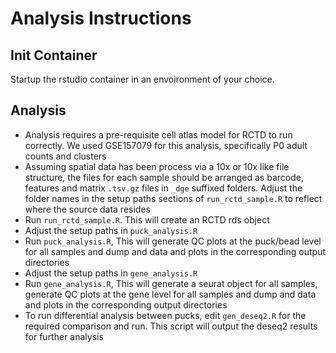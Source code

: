 # Analysis Instructions

## Init Container

Startup the rstudio container in an envoironment of your choice.

## Analysis

- Analysis requires a pre-requisite cell atlas model for RCTD to run correctly. We used GSE157079 for this analysis, specifically P0 adult counts and clusters
- Assuming spatial data has been process via a 10x or 10x like file structure, the files for each sample should be arranged as barcode, features and matrix `.tsv.gz` files in `_dge` suffixed folders. Adjust the folder names in the setup paths sections of `run_rctd_sample.R` to reflect where the source data resides
- Run `run_rctd_sample.R`. This will create an RCTD rds object
- Adjust the setup paths in `puck_analysis.R`
- Run `puck_analysis.R`, This will generate QC plots at the puck/bead level for all samples and dump and data and plots in the corresponding output directories
- Adjust the setup paths in `gene_analysis.R`
- Run `gene_analysis.R`, This will generate a seurat object for all samples, generate QC plots at the gene level for all samples and dump and data and plots in the corresponding output directories
- To run differential analysis between pucks, edit `gen_deseq2.R` for the required comparison and run. This script will output the deseq2 results for further analysis
